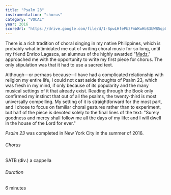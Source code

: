 ```yaml
---
title: "Psalm 23"
instrumentation: "chorus"
category: "VOCAL"
year: 2016
scoreUrl: "https://drive.google.com/file/d/1-SpwLHfePb3FmWKwHbS3bWB5qpURdt8F/view?usp=sharing"
---
```


There is a rich tradition of choral singing in my native Philippines, which is probably what intimidated me out of writing choral music for so long, until my friend Enrico Lagasca, an alumnus of the highly awarded "[Madz](http://www.philippinemadrigalsingers.com/)," approached me with the opportunity to write my first piece for chorus. The only stipulation was that it had to use a sacred text.

Although—or perhaps because—I have had a complicated relationship with religion my entire life, I could not cast aside thoughts of Psalm 23, which was fresh in my mind, if only because of its popularity and the many musical settings of it that already exist. Reading through the Book only confirmed my instinct that out of all the psalms, the twenty-third is most universally compelling. My setting of it is straightforward for the most part, and I chose to focus on familiar choral gestures rather than to experiment, but half of the piece is devoted solely to the final lines of the text: "Surely goodness and mercy shall follow me all the days of my life: and I will dwell in the house of the Lord for ever."

_Psalm 23_ was completed in New York City in the summer of 2016.

###### Chorus
SATB (div.) a cappella

###### Duration
 6 minutes
